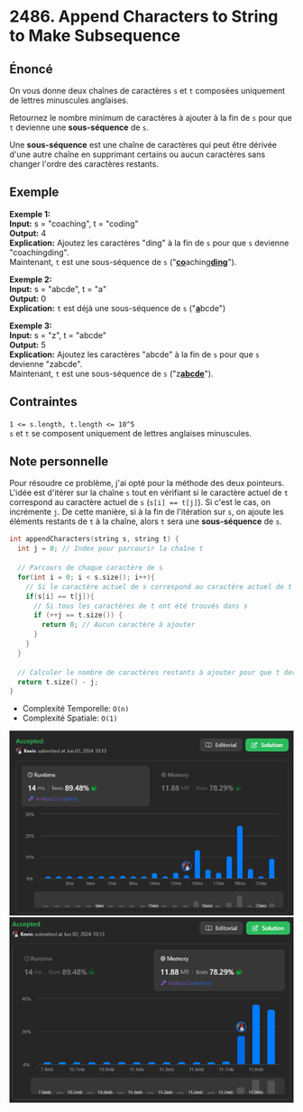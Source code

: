 # 2486. Append Characters to String to Make Subsequence

## Énoncé

On vous donne deux chaînes de caractères `s` et `t` composées uniquement de lettres minuscules anglaises.

Retournez le nombre minimum de caractères à ajouter à la fin de `s` pour que `t` devienne une **sous-séquence** de `s`.

Une **sous-séquence** est une chaîne de caractères qui peut être dérivée d'une autre chaîne en supprimant certains ou aucun caractères sans changer l'ordre des caractères restants.

## Exemple

**Exemple 1:**  
**Input:** s = "coaching", t = "coding"  
**Output:** 4  
**Explication:** Ajoutez les caractères "ding" à la fin de `s` pour que `s` devienne "coachingding".  
Maintenant, `t` est une sous-séquence de `s` ("<u>**co**</u>aching<u>**ding**</u>").

**Exemple 2:**  
**Input:** s = "abcde", t = "a"  
**Output:** 0  
**Explication:** `t` est déjà une sous-séquence de `s` ("<u>**a**</u>bcde")

**Exemple 3:**  
**Input:** s = "z", t = "abcde"  
**Output:** 5  
**Explication:** Ajoutez les caractères "abcde" à la fin de `s` pour que `s` devienne "zabcde".  
Maintenant, `t` est une sous-séquence de `s` ("z<u>**abcde**</u>").

## Contraintes

`1 <= s.length, t.length <= 10^5`  
`s` et `t` se composent uniquement de lettres anglaises minuscules.

## Note personnelle

Pour résoudre ce problème, j'ai opté pour la méthode des deux pointeurs. L'idée est d'itérer sur la chaîne `s` tout en vérifiant si le caractère actuel de `t` correspond au caractère actuel de `s` (`s[i] == t[j]`). Si c'est le cas, on incrémente `j`. De cette manière, si à la fin de l'itération sur `s`, on ajoute les éléments restants de `t` à la chaîne, alors `t` sera une **sous-séquence** de `s`.

```cpp
int appendCharacters(string s, string t) {
  int j = 0; // Index pour parcourir la chaîne t

  // Parcours de chaque caractère de s
  for(int i = 0; i < s.size(); i++){
    // Si le caractère actuel de s correspond au caractère actuel de t
    if(s[i] == t[j]){
      // Si tous les caractères de t ont été trouvés dans s
      if (++j == t.size()) {
        return 0; // Aucun caractère à ajouter
      }
    }
  }

  // Calculer le nombre de caractères restants à ajouter pour que t devienne une sous-séquence de s
  return t.size() - j;
}
```

- Complexité Temporelle: `O(n)`
- Complexité Spatiale: `O(1)`

<img src="./imgs/runtime.png"/>
<img src="./imgs/memory.png"/>

